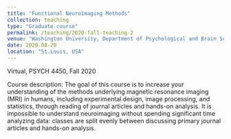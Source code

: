```yaml
---
title: "Functional Neuroimaging Methods"
collection: teaching
type: "Graduate course"
permalink: /teaching/2020-fall-teaching-2
venue: "Washington University, Department of Psychological and Brain Sciences"
date: 2020-08-20
location: "St.Louis, USA"
---
```

Virtual, PSYCH 4450, Fall 2020

Course description: The goal of this course is to increase your understanding of the methods underlying magnetic resonance imaging (MRI) in humans,
including experimental design, image processing, and statistics, through reading of journal articles and hands-on analysis. It is impossible to understand 
neuroimaging without spending significant time analyzing data: classes are split evenly between discussing primary journal articles and hands-on analysis. 

